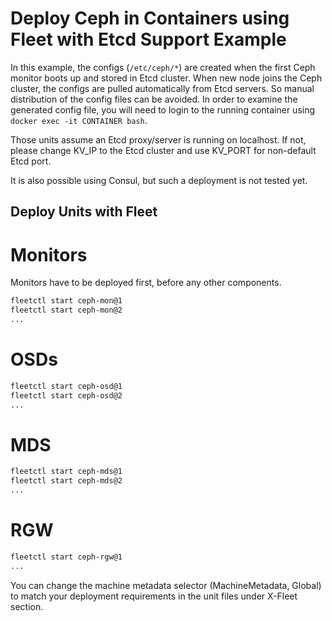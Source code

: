 # Deploy Ceph in Containers using Fleet with Etcd Support Example

In this example, the configs (`/etc/ceph/*`) are created when the first Ceph monitor boots up and stored in Etcd cluster. When new node joins the Ceph cluster, the configs are pulled automatically from Etcd servers. So manual distribution of the config files can be avoided. In order to examine the generated config file, you will need to login to the running container using `docker exec -it CONTAINER bash`.

Those units assume an Etcd proxy/server is running on localhost. If not, please change KV_IP to the Etcd cluster and use KV_PORT for non-default Etcd port.

It is also possible using Consul, but such a deployment is not tested yet.

## Deploy Units with Fleet

# Monitors

Monitors have to be deployed first, before any other components.

```bash
fleetctl start ceph-mon@1
fleetctl start ceph-mon@2
...
```

# OSDs

```bash
fleetctl start ceph-osd@1
fleetctl start ceph-osd@2
...
```

# MDS

```bash
fleetctl start ceph-mds@1
fleetctl start ceph-mds@2
...
```

# RGW

```bash
fleetctl start ceph-rgw@1
...
```

You can change the machine metadata selector (MachineMetadata, Global) to match your deployment requirements in the unit files under X-Fleet section.
